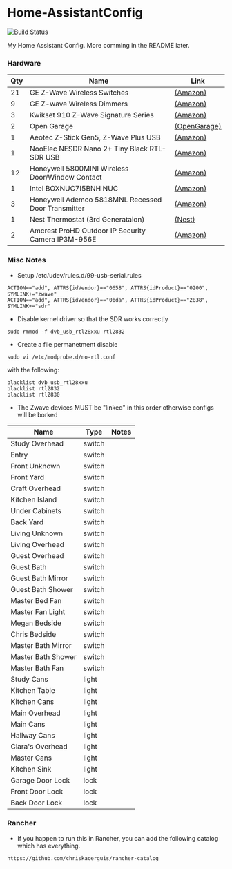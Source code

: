 # Home-AssistantConfig
 
[![Build Status](https://travis-ci.org/chriskacerguis/Home-AssistantConfig.svg?branch=master)](https://travis-ci.org/chriskacerguis/Home-AssistantConfig)

My Home Assistant Config.  More comming in the README later.

### Hardware
| Qty   | Name                                                  | Link |
| ----- | ----------------------------------------------------- | ----- |
| 21    | GE Z-Wave Wireless Switches                           | [(Amazon)](https://www.amazon.com/gp/product/B0035YRCR2/) |
| 9     | GE Z-wave Wireless Dimmers                            | [(Amazon)](https://www.amazon.com/gp/product/B006LQFHN2/) |
| 3     | Kwikset 910 Z-Wave Signature Series                   | [(Amazon)](https://www.amazon.com/Kwikset-910-Signature-Traditional-Electronic/dp/B013PQ1EUK/) |
| 2     | Open Garage                                           | [(OpenGarage)](https://opengarage.io) |
| 1     | Aeotec Z-Stick Gen5, Z-Wave Plus USB                  | [(Amazon)](https://www.amazon.com/Aeotec-Z-Stick-Z-Wave-create-gateway/dp/B00X0AWA6E/) |
| 1     | NooElec NESDR Nano 2+ Tiny Black RTL-SDR USB          | [(Amazon)](https://www.amazon.com/gp/product/B01B4L48QU/) |
| 12    | Honeywell 5800MINI Wireless Door/Window Contact       | [(Amazon)](https://www.amazon.com/gp/product/B01LYOAECP/) |
| 1     | Intel BOXNUC7I5BNH NUC                                | [(Amazon)](https://www.amazon.com/gp/product/B01N2UMKZ5/) |
| 3     | Honeywell Ademco 5818MNL Recessed Door Transmitter    | [(Amazon)](https://www.amazon.com/gp/product/B001649CBC/) |
| 1     | Nest Thermostat (3rd Generataion)                     | [(Nest)](https://nest.com) |
| 2     | Amcrest ProHD Outdoor IP Security Camera IP3M-956E    | [(Amazon)](https://www.amazon.com/gp/product/B01E7QMFIM/) |

### Misc Notes
- Setup /etc/udev/rules.d/99-usb-serial.rules
```
ACTION=="add", ATTRS{idVendor}=="0658", ATTRS{idProduct}=="0200", SYMLINK+="zwave"
ACTION=="add", ATTRS{idVendor}=="0bda", ATTRS{idProduct}=="2838", SYMLINK+="sdr"
```
- Disable kernel driver so that the SDR works correctly
```
sudo rmmod -f dvb_usb_rtl28xxu rtl2832
```
- Create a file permanetment disable 
```
sudo vi /etc/modprobe.d/no-rtl.conf
```
with the following:
```
blacklist dvb_usb_rtl28xxu
blacklist rtl2832
blacklist rtl2830
```

- The Zwave devices MUST be "linked" in this order otherwise configs will be borked

| Name                  | Type      | Notes |
| --------------------- | --------- | ----- |
| Study Overhead        | switch    |       |
| Entry                 | switch    |       |
| Front Unknown         | switch    |       | 
| Front Yard            | switch    |       | 
| Craft Overhead        | switch    |       | 
| Kitchen Island        | switch    |       | 
| Under Cabinets        | switch    |       | 
| Back Yard             | switch    |       | 
| Living Unknown        | switch    |       | 
| Living Overhead       | switch    |       | 
| Guest Overhead        | switch    |       | 
| Guest Bath            | switch    |       | 
| Guest Bath Mirror     | switch    |       | 
| Guest Bath Shower     | switch    |       | 
| Master Bed Fan        | switch    |       | 
| Master Fan Light      | switch    |       | 
| Megan Bedside         | switch    |       | 
| Chris Bedside         | switch    |       | 
| Master Bath Mirror    | switch    |       | 
| Master Bath Shower    | switch    |       | 
| Master Bath Fan       | switch    |       | 
| Study Cans            | light     |       |
| Kitchen Table         | light     |       |
| Kitchen Cans          | light     |       |
| Main Overhead         | light     |       |
| Main Cans             | light     |       |
| Hallway Cans          | light     |       |
| Clara's Overhead      | light     |       |
| Master Cans           | light     |       |
| Kitchen Sink          | light     |       |
| Garage Door Lock      | lock      |       |
| Front Door Lock       | lock      |       |
| Back Door Lock        | lock      |       |

### Rancher
- If you happen to run this in Rancher, you can add the following catalog which has everything.
```
https://github.com/chriskacerguis/rancher-catalog
```